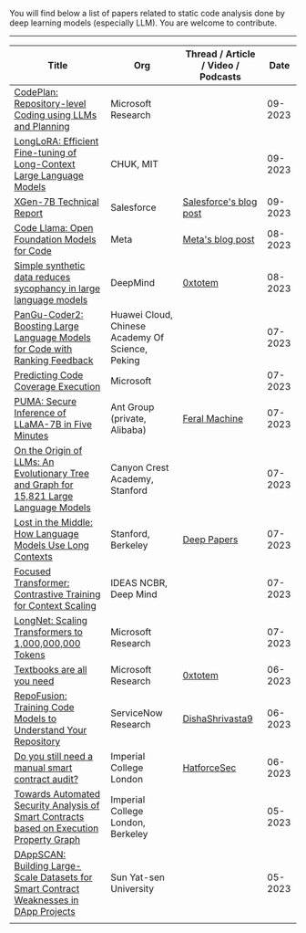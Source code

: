 You will find below a list of papers related to static code analysis done by deep learning models (especially LLM). 
You are welcome to contribute.

-----

| Title                                                                                                                                | Org                                              | Thread / Article / Video / Podcasts                                                                                                     | Date    |
| ------------------------------------------------------------------------------------------------------------------------------------ | ------------------------------------------------ | --------------------------------------------------------------------------------------------------------------------------------------- | ------- |
| [CodePlan: Repository-level Coding using LLMs and Planning](https://arxiv.org/abs/2309.12499)                                        | Microsoft Research                               |                                                                                                                                         | 09-2023 |
| [LongLoRA: Efficient Fine-tuning of Long-Context Large Language Models](https://arxiv.org/pdf/2309.12307.pdf)                        | CHUK, MIT                                        |                                                                                                                                         | 09-2023 |
| [XGen-7B Technical Report](https://arxiv.org/pdf/2309.03450.pdf)                                                                     | Salesforce                                       | [Salesforce's blog post](https://blog.salesforceairesearch.com/xgen/)                                                                   | 09-2023 |
| [Code Llama: Open Foundation Models for Code](https://ai.meta.com/research/publications/code-llama-open-foundation-models-for-code/) | Meta                                             | [Meta's blog post](https://ai.meta.com/blog/code-llama-large-language-model-coding/)                                                    | 08-2023 |
| [Simple synthetic data reduces sycophancy in large language models](https://arxiv.org/abs/2308.03958)                                | DeepMind                                         | [0xtotem](https://twitter.com/0xTotem/status/1691028914892611584)                                                                       | 08-2023 |
| [PanGu-Coder2: Boosting Large Language Models for Code with Ranking Feedback](https://arxiv.org/abs/2307.14936)                      | Huawei Cloud, Chinese Academy Of Science, Peking |                                                                                                                                         | 07-2023 |
| [Predicting Code Coverage Execution](https://arxiv.org/abs/2307.13383)                                                               | Microsoft                                        |                                                                                                                                         | 07-2023 |
| [PUMA: Secure Inference of LLaMA-7B in Five Minutes](https://arxiv.org/abs/2307.12533)                                               | Ant Group (private, Alibaba)                     | [Feral Machine](https://feralmachine.com/notes-on-on-the-origin-of-llms-an-evolutionary-tree-and-graph-for-15821-large-language-models) | 07-2023 |
| [On the Origin of LLMs: An Evolutionary Tree and Graph for 15,821 Large Language Models](https://arxiv.org/abs/2307.09793)           | Canyon Crest Academy, Stanford                   |                                                                                                                                         | 07-2023 |
| [Lost in the Middle: How Language Models Use Long Contexts](https://arxiv.org/abs/2307.03172)                                        | Stanford, Berkeley                               | [Deep Papers](https://www.deeppapers.dev/2112256/13296608-lost-in-the-middle-how-language-models-use-long-contexts?t=0)                 | 07-2023 |
| [Focused Transformer: Contrastive Training for Context Scaling](https://arxiv.org/abs/2307.03170)                                    | IDEAS NCBR, Deep Mind                            |                                                                                                                                         | 07-2023 |
| [LongNet: Scaling Transformers to 1,000,000,000 Tokens](https://arxiv.org/abs/2307.02486)                                            | Microsoft Research                               |                                                                                                                                         | 07-2023 |
| [Textbooks are all you need](https://arxiv.org/abs/2306.11644)                                                                       | Microsoft Research                               | [0xtotem](https://twitter.com/0xTotem/status/1671508966377943042)                                                                       | 06-2023 |
| [RepoFusion: Training Code Models to Understand Your Repository](https://arxiv.org/abs//2306.10998)                                  | ServiceNow Research                              | [DishaShrivasta9](https://twitter.com/DishaShrivasta9/status/1674859047206416384)                                                       | 06-2023 |
| [Do you still need a manual smart contract audit?](https://arxiv.org/abs/2306.12338)                                                 | Imperial College London                          | [HatforceSec](https://twitter.com/HatforceSec/status/1671758690808913922)                                                               | 06-2023 |
| [Towards Automated Security Analysis of Smart Contracts based on Execution Property Graph](https://arxiv.org/abs/2305.14046)         | Imperial College London, Berkeley                |                                                                                                                                         | 05-2023 |
| [DAppSCAN: Building Large-Scale Datasets for Smart Contract Weaknesses in DApp Projects](https://arxiv.org/abs/2305.08456)           | Sun Yat-sen University                           |                                                                                                                                         | 05-2023 |
|                                                                                                                                      |                                                  |                                                                                                                                         |         |
